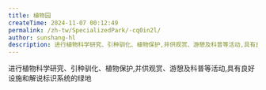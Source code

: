 ```yaml
---
title: 植物园
createTime: 2024-11-07 00:12:49
permalink: /zh-tw/SpecializedPark/-cq0in2l/
author: sunshang-hl
description: 进行植物科学研究、引种驯化、植物保护,并供观赏、游憩及科普等活动,具有良好设施和解说标识系统的绿地
---
```


进行植物科学研究、引种驯化、植物保护,并供观赏、游憩及科普等活动,具有良好设施和解说标识系统的绿地